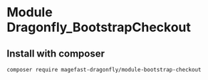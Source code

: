 # Module Dragonfly_BootstrapCheckout

## Install with composer
`composer require magefast-dragonfly/module-bootstrap-checkout`
